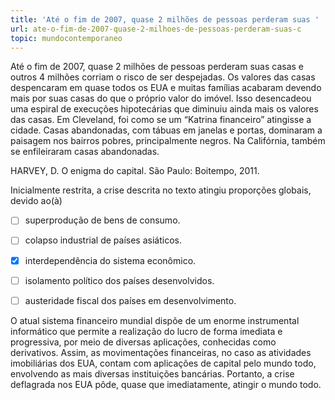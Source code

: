 ```yaml
---
title: 'Até o fim de 2007, quase 2 milhões de pessoas perderam suas '
url: ate-o-fim-de-2007-quase-2-milhoes-de-pessoas-perderam-suas-c
topic: mundocontemporaneo
---
```



Até o fim de 2007, quase 2 milhões de pessoas perderam suas casas e outros 4 milhões corriam o risco de ser despejadas. Os valores das casas despencaram em quase todos os EUA e muitas famílias acabaram devendo mais por suas casas do que o próprio valor do imóvel. Isso desencadeou uma espiral de execuções hipotecárias que diminuiu ainda mais os valores das casas. Em Cleveland, foi como se um “Katrina financeiro” atingisse a cidade. Casas abandonadas, com tábuas em janelas e portas, dominaram a paisagem nos bairros pobres, principalmente negros. Na Califórnia, também se enfileiraram casas abandonadas.

HARVEY, D. O enigma do capital. São Paulo: Boitempo, 2011.

Inicialmente restrita, a crise descrita no texto atingiu proporções globais, devido ao(à)



- [ ] superprodução de bens de consumo.
- [ ] colapso industrial de países asiáticos.
- [x] interdependência do sistema econômico.
- [ ] isolamento político dos países desenvolvidos.
- [ ] austeridade fiscal dos países em desenvolvimento.


O atual sistema financeiro mundial dispõe de um enorme instrumental informático que permite a realização do lucro de forma imediata e progressiva, por meio de diversas aplicações, conhecidas como derivativos. Assim, as movimentações financeiras, no caso as atividades imobiliárias dos EUA, contam com aplicações de capital pelo mundo todo, envolvendo as mais diversas instituições bancárias. Portanto, a crise deflagrada nos EUA pôde, quase que imediatamente, atingir o mundo todo.
